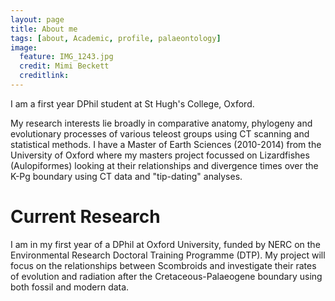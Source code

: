 ```yaml
---
layout: page
title: About me
tags: [about, Academic, profile, palaeontology]
image:
  feature: IMG_1243.jpg
  credit: Mimi Beckett
  creditlink: 
---
```


I am a first year DPhil student at St Hugh's College, Oxford. 

My research interests lie broadly in comparative anatomy, phylogeny and evolutionary processes of various teleost groups using CT scanning and statistical methods. 
I have a Master of Earth Sciences (2010-2014) from the University of Oxford where my masters project focussed on Lizardfishes (Aulopiformes) looking at their relationships and divergence times over the K-Pg boundary using CT data and "tip-dating" analyses.

# Current Research

I am in my first year of a DPhil at Oxford University, funded by NERC on the Environmental Research Doctoral Training Programme (DTP). My project will focus on the relationships between Scombroids and investigate their rates of evolution and radiation after the Cretaceous-Palaeogene boundary using both fossil and modern data. 

